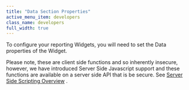 ```yaml
---
title: "Data Section Properties"
active_menu_item: developers
class_name: developers
full_width: true
---
```



To configure your reporting Widgets, you will need to set the Data properties of the Widget.

Please note, these are client side functions and so inherently insecure, however, we have introduced Server Side Javascript support and these functions are available on a server side API that is be secure. See [Server Side Scripting Overview](../../../../scripting-apis/server-side-scripting-overview/index) .

